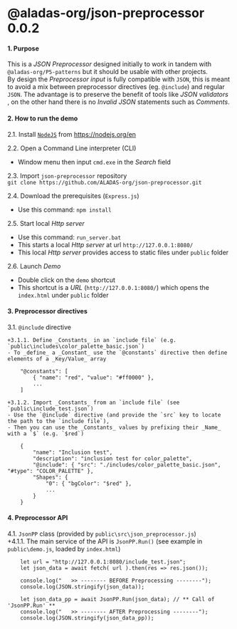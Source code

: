 # @aladas-org/json-preprocessor 0.0.2

#### 1. Purpose    
This is a _JSON Preprocessor_ designed initially to work in tandem with `@aladas-org/P5-patterns` but it should be usable with other projects.   
By design the _Preprocessor input_ is fully compatible with `JSON`, this is meant to avoid a mix between preprocessor directives (eg. `@include`) and regular `JSON`. 
The advantage is to preserve the benefit of tools like _JSON validators_ 
, on the other hand there is no _Invalid JSON_ statements such as _Comments_. 

#### 2. How to run the demo

2.1. Install [`NodeJS`](https://nodejs.org/en) from https://nodejs.org/en      
   
2.2. Open a Command Line interpreter (CLI)    
- Window menu then input `cmd.exe` in the _Search_ field   

2.3. Import `json-preprocessor` repository     
`git clone https://github.com/ALADAS-org/json-preprocessor.git`  

2.4. Download the prerequisites (`Express.js`)    
- Use this command: `npm install` 

2.5. Start local _Http server_    
+ Use this command: `run_server.bat`  
+ This starts a local _Http server_ at url `http://127.0.0.1:8080/`    
+ This local _Http server_ provides access to static files under `public` folder

2.6. Launch _Demo_    
- Double click on the `demo` shortcut    
- This shortcut is a _URL_ (`http://127.0.0.1:8080/`) which opens the `index.html` under `public` folder	  

#### 3. Preprocessor directives 
   
3.1. `@include` directive    

    +3.1.1. Define _Constants_ in an `include file` (e.g. `public\includes\color_palette_basic.json`)    
    - To _define_ a _Constant_ use the `@constants` directive then define elements of a _Key/Value_ array      

``` 
	"@constants": [
		{ "name": "red", "value": "#ff0000" },
		...
	]
```  

	+3.1.2. Import _Constants_ from an `include file` (see `public\include_test.json`)    
    - Use the `@include` directive (and provide the `src` key to locate the path to the `include file`), 
	- Then you can use the _Constants_ values by prefixing their _Name_ with a `$` (e.g. `$red`) 


``` 
	{
		"name": "Inclusion test",
		"description": "inclusion test for color_palette",
		"@include": { "src": "./includes/color_palette_basic.json", "#type": "COLOR_PALETTE" },
		"Shapes": {	
			"0": { "bgColor": "$red" },
			...
		}
	}
```

#### 4. Preprocessor API 
		
4.1. `JsonPP` class (provided by `public\src\json_preprocessor.js`)    
    +4.1.1. The main service of the API is `JsonPP.Run()` (see example in `public\demo.js`, loaded by `index.html`)    

```
	let url = "http://127.0.0.1:8080/include_test.json";
    let json_data = await fetch( url ).then(res => res.json());
	
    console.log("   >> -------- BEFORE Preprocessing --------");	
	console.log(JSON.stringify(json_data));
	
	let json_data_pp = await JsonPP.Run(json_data); // ** Call of 'JsonPP.Run' **  
	console.log("   >> -------- AFTER Preprocessing --------");
	console.log(JSON.stringify(json_data_pp));
 ```